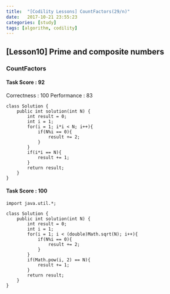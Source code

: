 ```yaml
---
title:  "[Codility Lessons] CountFactors(29/n)"
date:   2017-10-21 23:55:23
categories: [study]
tags: [algorithm, codility]
---
```

## [Lesson10] Prime and composite numbers  
###  CountFactors

#### Task Score : 92
Correctness : 100 	Performance : 83
```
class Solution {
    public int solution(int N) {
        int result = 0;
        int i = 1;
        for(i = 1; i*i < N; i++){
            if(N%i == 0){
                result += 2;    
            }
        }
        if(i*i == N){
            result += 1;    
        }
        return result;
    }
}

```
#### Task Score : 100  
```
import java.util.*;

class Solution {
    public int solution(int N) {
        int result = 0;
        int i = 1;
        for(i = 1; i < (double)Math.sqrt(N); i++){
            if(N%i == 0){
                result += 2;    
            }
        }
        if(Math.pow(i, 2) == N){
            result += 1;    
        }
        return result;
    }
}
```
